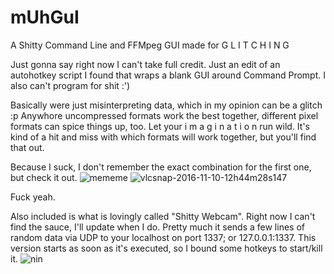 # mUhGuI
A Shitty Command Line and FFMpeg GUI made for 
G L I T C H I N G

Just gonna say right now I can't take full credit. Just an edit of an autohotkey script I found that wraps a blank GUI around Command Prompt. I also can't program for shit :')

Basically were just misinterpreting data, which in my opinion can be a glitch :p
Anywhore uncompressed formats work the best together, different pixel formats can spice things up, too.
Let your i m a g i n a t i o n run wild.
It's kind of a hit and miss with which formats will work together, but you'll find that out.


Because I suck, I don't remember the exact combination for the first one, but check it out.
![mememe](https://cloud.githubusercontent.com/assets/17163949/24837114/1127d566-1cea-11e7-843c-96d914227436.png)
![vlcsnap-2016-11-10-12h44m28s147](https://cloud.githubusercontent.com/assets/17163949/24837207/d11a6c70-1ceb-11e7-8108-99fc56e43776.png)

Fuck yeah.


Also included is what is lovingly called "Shitty Webcam".
Right now I can't find the sauce, I'll update when I do. Pretty much it sends a few lines of random data via UDP to your localhost on port 1337; or 127.0.0.1:1337. This version starts as soon as it's executed, so I bound some hotkeys to start/kill it.
![nin](https://cloud.githubusercontent.com/assets/17163949/24837321/fe5fe658-1cee-11e7-9d92-4cc19cf1fa25.gif)

